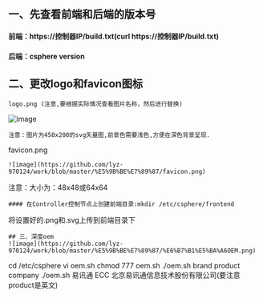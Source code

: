 ## 一、先查看前端和后端的版本号
#### 前端：https://控制器IP/build.txt(curl  https://控制器IP/build.txt)
#### 后端：csphere  version
## 二、更改logo和favicon图标
```
logo.png (注意,要根据实际情况查看图片名称，然后进行替换)
```
![image](https://github.com/lyz-970124/work/blob/master/%E5%9B%BE%E7%89%87/logo.png)
```
注意：图片为450x200的svg矢量图,前景色需要浅色,方便在深色背景呈现.
```
favicon.png
```
![image](https://github.com/lyz-970124/work/blob/master/%E5%9B%BE%E7%89%87/favicon.png)
```
注意：大小为：48x48或64x64
```
#### 在Controller控制节点上创建前端目录:mkdir /etc/csphere/frontend
```
将设置好的.png和.svg上传到前端目录下
```
## 三、深度oem
![image](https://github.com/lyz-970124/work/blob/master/%E5%9B%BE%E7%89%87/%E6%B7%B1%E5%BA%A6OEM.png)
```
cd /etc/csphere
vi oem.sh
chmod 777 oem.sh
./oem.sh brand product company
./oem.sh 易讯通 ECC 北京易讯通信息技术股份有限公司(要注意product是英文)
````
